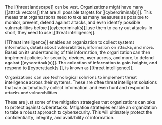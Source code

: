 The [[threat landscape]] can be vast. Organizations might have many [[attack vectors]] that are all possible targets for [[cybercriminal(s)]]. This means that organizations need to take as many measures as possible to monitor, prevent, defend against attacks, and even identify possible vulnerabilities before [[cybercriminal(s)]] use them to carry out attacks. In short, they need to use [[threat intelligence]].

[[Threat intelligence]] enables an organization to collect systems information, details about vulnerabilities, information on attacks, and more. Based on its understanding of this information, the organization can then implement policies for security, devices, user access, and more, to defend against [[cyberattack(s)]]. The collection of information to gain insights, and respond to [[cyberattack(s)]], is known as [[threat intelligence]].

Organizations can use technological solutions to implement threat intelligence across their systems. These are often threat intelligent solutions that can automatically collect information, and even hunt and respond to attacks and vulnerabilities.

These are just some of the mitigation strategies that organizations can take to protect against cyberattacks. Mitigation strategies enable an organization to take a robust approach to cybersecurity. This will ultimately protect the confidentiality, integrity, and availability of information.